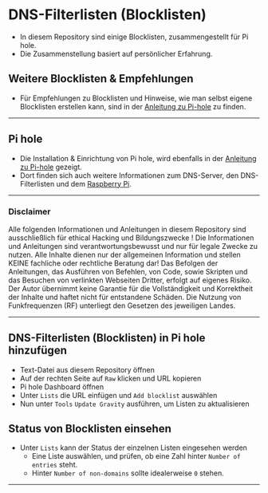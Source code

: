 # DNS-Filterlisten (Blocklisten)

- In diesem Repository sind einige Blocklisten, zusammengestellt für Pi hole.
- Die Zusammenstellung basiert auf persönlicher Erfahrung.

## Weitere Blocklisten & Empfehlungen
- Für Empfehlungen zu Blocklisten und Hinweise, wie man selbst eigene Blocklisten erstellen kann, sind in der [Anleitung zu Pi-hole](https://github.com/replay45/Linux-RaspberryPI-NextCloud/tree/main/raspberry-pi) zu finden.

--------------------------------------------------------------------------

## Pi hole
- Die Installation & Einrichtung von Pi hole, wird ebenfalls in der [Anleitung zu Pi-hole](https://github.com/replay45/Linux-RaspberryPI-NextCloud/tree/main/raspberry-pi) gezeigt.
- Dort finden sich auch weitere Informationen zum DNS-Server, den DNS-Filterlisten und dem [Raspberry Pi](https://www.raspberrypi.com/).

-----------------------------------------------------------------------------------------------------------------------------------------------------------------------------------------------------------------------------------

### Disclaimer
Alle folgenden Informationen und Anleitungen in diesem Repository sind ausschließlich für ethical Hacking und Bildungszwecke !
Die Informationen und Anleitungen sind verantwortungsbewusst und nur für legale Zwecke zu nutzen.
Alle Inhalte dienen nur der allgemeinen Information und stellen KEINE fachliche oder rechtliche Beratung dar!
Das Befolgen der Anleitungen, das Ausführen von Befehlen, von Code, sowie Skripten und das Besuchen von verlinkten Webseiten Dritter, erfolgt auf eigenes Risiko.
Der Autor übernimmt keine Garantie für die Vollständigkeit und Korrektheit der Inhalte und haftet nicht für entstandene Schäden.
Die Nutzung von Funkfrequenzen (RF) unterliegt den Gesetzen des jeweiligen Landes.

-----------------------------------------------------------------------------------------------------------------------------------------------------------------------------------------------------------------------------------

## DNS-Filterlisten (Blocklisten) in Pi hole hinzufügen
- Text-Datei aus diesem Repository öffnen
- Auf der rechten Seite auf `Raw` klicken und URL kopieren
- Pi hole Dashboard öffnen
- Unter `Lists` die URL einfügen und `Add blocklist` auswählen
- Nun unter `Tools` `Update Gravity` ausführen, um Listen zu aktualisieren

## Status von Blocklisten einsehen
- Unter `Lists` kann der Status der einzelnen Listen eingesehen werden
  - Eine Liste auswählen, und prüfen, ob eine Zahl hinter `Number of entries` steht.
  - Hinter `Number of non-domains` sollte idealerweise `0` stehen.

--------------------------------------------------------------------------
